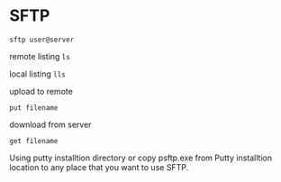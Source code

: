 # SFTP

```
sftp user@server
```

remote listing `ls`

local listing `lls`

upload to remote
```
put filename
```
download from server
```
get filename
```
Using putty installtion directory or copy psftp.exe from Putty installtion location to any place that you want to use SFTP.
